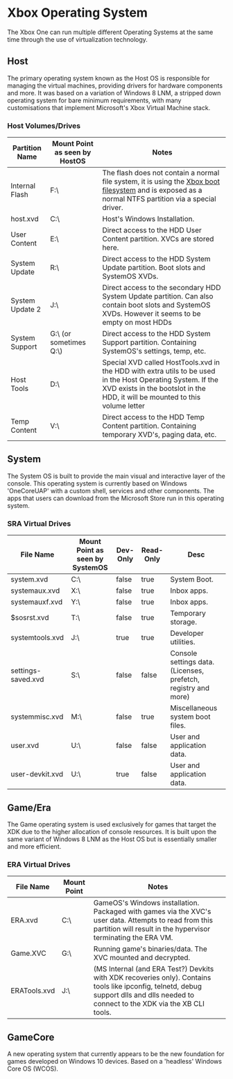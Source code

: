 <!-- TITLE: Xbox Operating System -->
<!-- SUBTITLE: Structure of the Xbox Operating System -->

# Xbox Operating System

The Xbox One can run multiple different Operating Systems at the same time through the use of virtualization technology. 

## Host

The primary operating system known as the Host OS is responsible for
managing the virtual machines, providing drivers for hardware components
and more. It was based on a variation of Windows 8 LNM, a stripped down
operating system for bare minimum requirements, with many customisations
that implement Microsoft's Xbox Virtual Machine stack.

### Host Volumes/Drives

| Partition Name | Mount Point as seen by HostOS | Notes                                                                                                                                                                                                                 |
| -------------- | ----------- | --------------------------------------------------------------------------------------------------------------------------------------------------------------------------------------------------------------------- |
| Internal Flash | F:\\        | The flash does not contain a normal file system, it is using the [Xbox boot filesystem](../xbox-boot-file-system) and is exposed as a normal NTFS partition via a special driver. |
| host.xvd       | C:\\        | Host's Windows Installation.                                                                                                                                                                                          |
| User Content   | E:\\        | Direct access to the HDD User Content partition. XVCs are stored here.                                                                                                                                                |
| System Update  | R:\\        | Direct access to the HDD System Update partition. Boot slots and SystemOS XVDs.                                                                                                                                       |
| System Update 2  | J:\\      | Direct access to the secondary HDD System Update partition. Can also contain boot slots and SystemOS XVDs. However it seems to be empty on most HDDs                                                                                                                                       |
| System Support | G:\\ (or sometimes Q:\\)   | Direct access to the HDD System Support partition. Containing SystemOS's settings, temp, etc.                                                                                                                         |
| Host Tools | D:\\    | Special XVD called HostTools.xvd in the HDD with extra utils to be used in the Host Operating System. If the XVD exists in the bootslot in the HDD, it will be mounted to this volume letter                                                                                                                         |
| Temp Content | V:\\    | Direct access to the HDD Temp Content partition. Containing temporary XVD's, paging data, etc.                                                                                                                         |

## System

The System OS is built to provide the main visual and interactive layer
of the console. This operating system is currently based on Windows
'OneCoreUAP' with a custom shell, services and other components. The apps that users can download from the Microsoft Store run in this operating system.

### SRA Virtual Drives

| File Name          | Mount Point as seen by SystemOS | Dev-Only | Read-Only | Desc                                                           |
| ------------------ | ----------- | -------- | --------- | -------------------------------------------------------------- |
| system.xvd         | C:\\        | false    | true      | System Boot.                                                   |
| systemaux.xvd      | X:\\        | false    | true      | Inbox apps.                                                    |
| systemauxf.xvd     | Y:\\        | false    | true      | Inbox apps.                                                    |
| $sosrst.xvd        | T:\\        | false    | true      | Temporary storage.                                             |
| systemtools.xvd    | J:\\        | true     | true      | Developer utilities.                                           |
| settings-saved.xvd | S:\\        | false    | false     | Console settings data. (Licenses, prefetch, registry and more) |
| systemmisc.xvd     | M:\\        | false    | true      | Miscellaneous system boot files.                               |
| user.xvd           | U:\\        | false    | false     | User and application data.                                     |
| user-devkit.xvd    | U:\\        | true     | false     | User and application data.                                     |

## Game/Era

The Game operating system is used exclusively for games that target the
XDK due to the higher allocation of console resources. It is built upon
the same variant of Windows 8 LNM as the Host OS but is essentially
smaller and more efficient.

### ERA Virtual Drives

| File Name    | Mount Point | Notes                                                                                                                                                                                 |
| ------------ | ----------- | ------------------------------------------------------------------------------------------------------------------------------------------------------------------------------------- |
| ERA.xvd      | C:\\        | GameOS's Windows installation. Packaged with games via the XVC's user data. Attempts to read from this partition will result in the hypervisor terminating the ERA VM.                |
| Game.XVC     | G:\\        | Running game's binaries/data. The XVC mounted and decrypted.                                                                                                                          |
| ERATools.xvd | J:\\        | (MS Internal (and ERA Test?) Devkits with XDK recoveries only). Contains tools like ipconfig, telnetd, debug support dlls and dlls needed to connect to the XDK via the XB CLI tools. |

## GameCore

A new operating system that currently appears to be the new foundation
for games developed on Windows 10 devices. Based on a 'headless' Windows
Core OS (WCOS).
